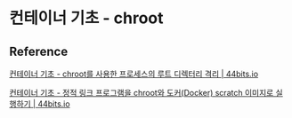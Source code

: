 # 컨테이너 기초 - chroot

## Reference

[컨테이너 기초 - chroot를 사용한 프로세스의 루트 디렉터리 격리 | 44bits.io](https://www.44bits.io/ko/post/change-root-directory-by-using-chroot)

[컨테이너 기초 - 정적 링크 프로그램을 chroot와 도커(Docker) scratch 이미지로 실행하기 | 44bits.io](https://www.44bits.io/ko/post/static-compile-program-on-chroot-and-docker-scratch-image)

